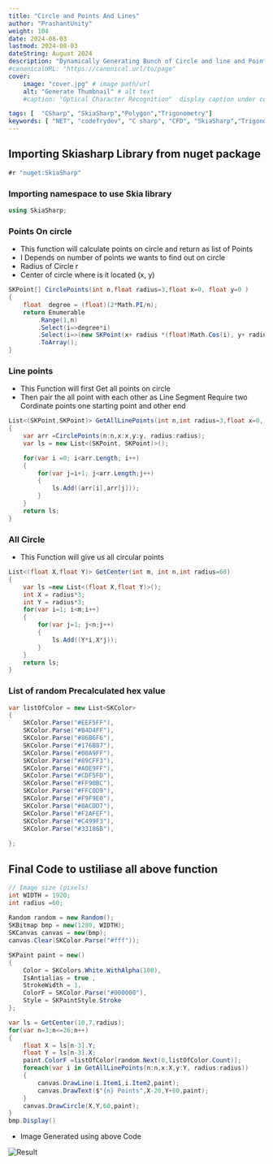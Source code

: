 ```yaml
---
title: "Circle and Points And Lines"
author: "PrashantUnity"
weight: 104
date: 2024-08-03
lastmod: 2024-08-03
dateString: August 2024  
description: "Dynamically Generating Bunch of Circle and line and Points on Canvass"
#canonicalURL: "https://canonical.url/to/page"
cover:
    image: "cover.jpg" # image path/url
    alt: "Generate Thumbnail" # alt text
    #caption: "Optical Character Recognition"  display caption under cover 

tags: [  "CSharp", "SkiaSharp","Polygon","Trigonometry"]
keywords: [ "NET", "codefrydev", "C sharp", "CFD", "SkiaSharp","Trigonometry","Polygon","Math"]
---
```


## Importing Skiasharp Library from nuget package

```csharp
#r "nuget:SkiaSharp"
```

### Importing namespace to use Skia library

```csharp
using SkiaSharp;
```

### Points On circle

- This function will calculate points on circle and return as list of Points
- I Depends on number of points we wants to find out on circle 
- Radius of Circle r
- Center of circle where is it located (x, y)

```csharp
SKPoint[] CirclePoints(int n,float radius=3,float x=0, float y=0 )
{ 
    float  degree = (float)(2*Math.PI/n);  
    return Enumerable
        .Range(1,n)
        .Select(i=>degree*i)
        .Select(i=>(new SKPoint(x+ radius *(float)Math.Cos(i), y+ radius *(float)Math.Sin(i))))
        .ToArray();
}
```

### Line points

- This Function will first Get all points on circle
- Then pair the all point with each other  as Line Segment Require two Cordinate points one starting point and other end

```csharp
List<(SKPoint,SKPoint)> GetAllLinePoints(int n,int radius=3,float x=0, float y=0 )
{
    var arr =CirclePoints(n:n,x:x,y:y, radius:radius);
    var ls = new List<(SKPoint, SKPoint)>();

    for(var i =0; i<arr.Length; i++)
    {
        for(var j=i+1; j<arr.Length;j++)
        {
            ls.Add((arr[i],arr[j]));
        }
    }
    return ls;
}
```

### All Circle

- This Function will give us all circular points

```csharp
List<(float X,float Y)> GetCenter(int m, int n,int radius=60)
{
    var ls =new List<(float X,float Y)>();  
    int X = radius*3;
    int Y = radius*3;
    for(var i=1; i<m;i++)
    {
        for(var j=1; j<n;j++)
        {
            ls.Add((Y*i,X*j));
        }
    }
    return ls;
}
```

### List of random Precalculated hex value

```csharp
var listOfColor = new List<SKColor>
{
    SKColor.Parse("#EEF5FF"),
    SKColor.Parse("#B4D4FF"),
    SKColor.Parse("#86B6F6"),
    SKColor.Parse("#176B87"),
    SKColor.Parse("#00A9FF"),
    SKColor.Parse("#89CFF3"),
    SKColor.Parse("#A0E9FF"),
    SKColor.Parse("#CDF5FD"),
    SKColor.Parse("#FF90BC"),
    SKColor.Parse("#FFC0D9"),
    SKColor.Parse("#F9F9E0"),
    SKColor.Parse("#8ACDD7"),
    SKColor.Parse("#F2AFEF"),
    SKColor.Parse("#C499F3"),
    SKColor.Parse("#33186B"),
    
};
```

## Final Code to ustiliase all above function
```csharp
// Image size (pixels)
int WIDTH = 1920; 
int radius =60;
 
Random random = new Random();
SKBitmap bmp = new(1280, WIDTH);
SKCanvas canvas = new(bmp);
canvas.Clear(SKColor.Parse("#fff")); 

SKPaint paint = new() 
{ 
    Color = SKColors.White.WithAlpha(100), 
    IsAntialias = true ,
    StrokeWidth = 1,
    ColorF = SKColor.Parse("#000000"),
    Style = SKPaintStyle.Stroke
};   

var ls = GetCenter(10,7,radius);
for(var n=3;n<=26;n++)
{
    float X = ls[n-3].Y;
    float Y = ls[n-3].X;
    paint.ColorF =listOfColor[random.Next(0,listOfColor.Count)];
    foreach(var i in GetAllLinePoints(n:n,x:X,y:Y, radius:radius))
    { 
        canvas.DrawLine(i.Item1,i.Item2,paint);
        canvas.DrawText($"{n} Points",X-20,Y+80,paint);
    }
    canvas.DrawCircle(X,Y,60,paint);
}
bmp.Display()
```
- Image Generated using above Code 

![Result](./result.jpg)